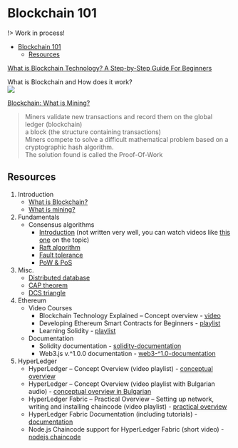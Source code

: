 # Blockchain 101

!> Work in process!

- [Blockchain 101](#blockchain-101)
  - [Resources](#resources)

[What is Blockchain Technology? A Step-by-Step Guide For Beginners](https://blockgeeks.com/guides/what-is-blockchain-technology/)

What is Blockchain and How does it work? <br>
[![](http://img.youtube.com/vi/UBm6zhhyPH0/0.jpg)](https://www.youtube.com/watch?v=UBm6zhhyPH0 "What is Blockchain and How does it work?")

[Blockchain: What is Mining?](https://dev.to/damcosset/blockchain-what-is-mining-2eod)
> Miners validate new transactions and record them on the global ledger (blockchain) <br>
> a block (the structure containing transactions) <br>
> Miners compete to solve a difficult mathematical problem based on a cryptographic hash algorithm. <br>
> The solution found is called the Proof-Of-Work


## Resources
1. Introduction
   - [What is Blockchain?](https://blockgeeks.com/guides/what-is-blockchain-technology/)
   - [What is mining?](https://dev.to/damcosset/blockchain-what-is-mining-2eod)
2. Fundamentals
   - Consensus algorithms
     - [Introduction](https://renjieliu.gitbooks.io/consensus-algorithms-from-2pc-to-raft/content/index.html) (not written very well, you can watch videos like [this one](https://www.youtube.com/watch?v=s8JqcZtvnsM) on the topic) 
	 - [Raft algorithm](https://www.youtube.com/watch?v=RHDP_KCrjUc)
	 - [Fault tolerance](https://medium.com/loom-network/understanding-blockchain-fundamentals-part-1-byzantine-fault-tolerance-245f46fe8419)
	 - [PoW & PoS](https://medium.com/loom-network/understanding-blockchain-fundamentals-part-2-proof-of-work-proof-of-stake-b6ae907c7edb)
3. Misc.
   - [Distributed database](https://medium.com/@sbmeunier/blockchain-technology-a-very-special-kind-of-distributed-database-e63d00781118)
   - [CAP theorem ](https://medium.com/@marton.waszlavik/demystifying-cap-theorem-eventual-consistency-and-exactly-once-delivery-guarantee-ed20cf7cc877)
   - [DCS triangle](https://blog.bigchaindb.com/the-dcs-triangle-5ce0e9e0f1dc)
4. Ethereum
   - Video Courses
     - Blockchain Technology Explained – Concept overview - [video](https://www.youtube.com/watch?v=qOVAbKKSH10)
	 - Developing Ethereum Smart Contracts for Beginners - [playlist](https://www.youtube.com/watch?v=KU6bvciWgRE&list=PL0lNJEnwfVVMuX2Ds19Wj_7Mcze3FDJr3)
	 - Learning Solidity - [playlist](https://www.youtube.com/watch?v=v_hU0jPtLto&list=PL16WqdAj66SCOdL6XIFbke-XQg2GW_Avg)
   - Documentation
	 - Solidity documentation - [solidity-documentation](https://docs.soliditylang.org/en/develop/index.html)
	 - Web3.js v.^1.0.0 documentation - [web3-^1.0-documentation](https://web3js.readthedocs.io/en/v1.3.4/)
5. HyperLedger
   - HyperLedger – Concept Overview (video playlist) -  [conceptual overview](https://www.youtube.com/watch?v=7EpPrSJtqZU&list=PLjsqymUqgpSRXC9ywNIVUUoGXelQa4olO)
   - HyperLedger – Concept Overview (video playlist with Bulgarian audio) - [conceptual overview in Bulgarian](https://www.youtube.com/watch?v=_kosE7XS5wo&list=PLMkoRhrSmGIWHnBU6099CcZR_FpeGduM_)
   - HyperLedger Fabric – Practical Overview – Setting up network, writing and installing chaincode (video playlist) - [practical overview](https://www.youtube.com/watch?v=MPNkUqOKhVE&list=PLjsqymUqgpSTGC4L6ULHCB_Mqmy43OcIh)
   - HyperLedger Fabric Documentation (including tutorials) - [documentation](https://hyperledger-fabric.readthedocs.io/en/release-1.1/index.html)
   - Node.js Chaincode support for HyperLedger Fabric (short video) - [nodejs chaincode](https://www.youtube.com/watch?v=dzwR0dwzXNs)
 
